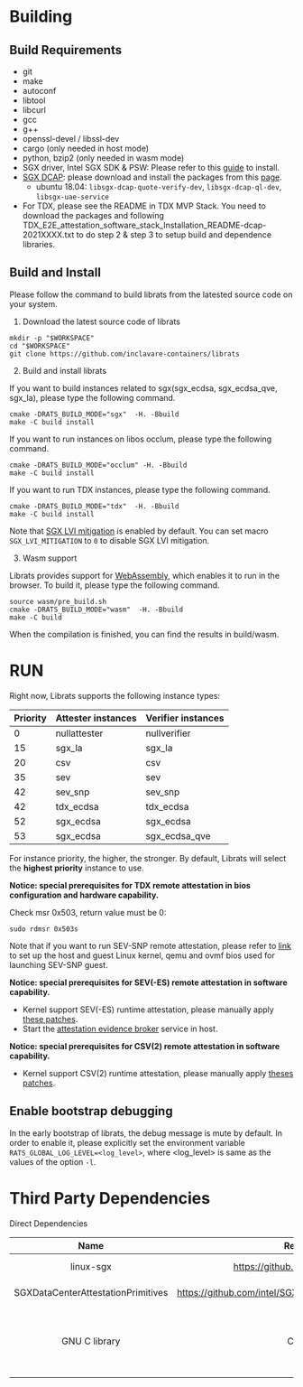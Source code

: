  # Building

 ## Build Requirements

 - git
 - make
 - autoconf
 - libtool
 - libcurl
 - gcc
 - g++
 - openssl-devel / libssl-dev
 - cargo (only needed in host mode)
 - python, bzip2 (only needed in wasm mode)
 - SGX driver, Intel SGX SDK & PSW: Please refer to this [guide](https://download.01.org/intel-sgx/sgx-linux/2.14/docs/Intel_SGX_SW_Installation_Guide_for_Linux.pdf) to install.
 - [SGX DCAP](https://github.com/intel/SGXDataCenterAttestationPrimitives): please download and install the packages from this [page](https://download.01.org/intel-sgx/sgx-dcap/#version#linux/distro).
   - ubuntu 18.04: `libsgx-dcap-quote-verify-dev`, `libsgx-dcap-ql-dev`, `libsgx-uae-service`
 - For TDX, please see the README in TDX MVP Stack. You need to download the packages and following TDX_E2E_attestation_software_stack_Installation_README-dcap-2021XXXX.txt to do step 2 & step 3 to setup build and dependence libraries.

 ## Build and Install

 Please follow the command to build librats from the latested source code on your system.

 1. Download the latest source code of librats

 ```shell
 mkdir -p "$WORKSPACE"
 cd "$WORKSPACE"
 git clone https://github.com/inclavare-containers/librats
 ```

 2. Build and install librats

 If you want to build instances related to sgx(sgx\_ecdsa, sgx\_ecdsa\_qve, sgx\_la), please type the following command.

 ```shell
 cmake -DRATS_BUILD_MODE="sgx"  -H. -Bbuild
 make -C build install
 ```

 If you want to run instances on libos occlum, please type the following command.

 ```shell
 cmake -DRATS_BUILD_MODE="occlum" -H. -Bbuild
 make -C build install
 ```

 If you want to run TDX instances, please type the following command.
 ```shell
 cmake -DRATS_BUILD_MODE="tdx"  -H. -Bbuild
 make -C build install
 ```

 Note that [SGX LVI mitigation](https://software.intel.com/security-software-guidance/advisory-guidance/load-value-injection) is enabled by default. You can set macro `SGX_LVI_MITIGATION` to `0` to disable SGX LVI mitigation.

 3. Wasm support

 Librats provides support for [WebAssembly](https://webassembly.org), which enables it to run in the browser. To build it, please type the following command.

 ```shell
 source wasm/pre_build.sh
 cmake -DRATS_BUILD_MODE="wasm"  -H. -Bbuild
 make -C build
 ```

 When the compilation is finished, you can find the results in build/wasm.

 # RUN

 Right now, Librats supports the following instance types:

 | Priority   |     Attester instances     |     Verifier instances     |
 | ---------- | -------------------------- | -------------------------- |
 | 0          | nullattester               | nullverifier               |
 | 15         | sgx\_la                    | sgx\_la                    |
 | 20         | csv                        | csv                        |
 | 35         | sev                        | sev                        |
 | 42         | sev\_snp                   | sev\_snp                   |
 | 42         | tdx\_ecdsa                 | tdx\_ecdsa                 |
 | 52         | sgx\_ecdsa                 | sgx\_ecdsa                 |
 | 53         | sgx\_ecdsa                 | sgx\_ecdsa\_qve            |

 For instance priority, the higher, the stronger. By default, Librats will select the **highest priority** instance to use.


 **Notice: special prerequisites for TDX remote attestation in bios configuration and hardware capability.**

 Check msr 0x503, return value must be 0:
 ```
 sudo rdmsr 0x503s
 ```

 Note that if you want to run SEV-SNP remote attestation, please refer to [link](https://github.com/AMDESE/AMDSEV/tree/sev-snp-devel) to set up the host and guest Linux kernel, qemu and ovmf bios used for launching SEV-SNP guest.

 **Notice: special prerequisites for SEV(-ES) remote attestation in software capability.**

 - Kernel support SEV(-ES) runtime attestation, please manually apply [these patches](https://github.com/haosanzi/attestation-evidence-broker/tree/master/hack/README.md).
 - Start the [attestation evidence broker](https://github.com/haosanzi/attestation-evidence-broker/blob/master/README.md) service in host.

**Notice: special prerequisites for CSV(2) remote attestation in software capability.**

- Kernel support CSV(2) runtime attestation, please manually apply [theses patches](https://gitee.com/anolis/cloud-kernel/pulls/412).

 ## Enable bootstrap debugging

 In the early bootstrap of librats, the debug message is mute by default. In order to enable it, please explicitly set the environment variable `RATS_GLOBAL_LOG_LEVEL=<log_level>`, where \<log_level\> is same as the values of the option `-l`.


 # Third Party Dependencies

 Direct Dependencies

 | Name | Repo URL | Licenses |
 | :--: | :-------:   | :-------: |
 | linux-sgx | https://github.com/intel/linux-sgx | BSD-3-clause |
 | SGXDataCenterAttestationPrimitives | https://github.com/intel/SGXDataCenterAttestationPrimitives | BSD-3-clause |
 | GNU C library | C library | GNU General Public License version 3 |
